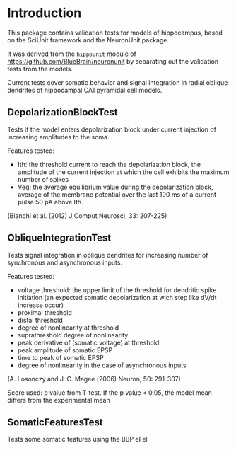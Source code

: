 Introduction
============

This package contains validation tests for models of hippocampus, 
based on the SciUnit framework and the NeuronUnit package.

It was derived from the `hippounit` module of https://github.com/BlueBrain/neuronunit 
by separating out the validation tests from the models.

Current tests cover somatic behavior and signal integration in radial oblique dendrites of
hippocampal CA1 pyramidal cell models.

DepolarizationBlockTest
-----------------------

Tests if the model enters depolarization block under current injection of
increasing amplitudes to the soma.

Features tested:

* Ith: the threshold current to reach the depolarization block, 
  the amplitude of the current injection at which the cell exhibits
   the maximum number of spikes
* Veq: the average equilibrium value during the depolarization block, 
  average of the membrane potential over the last 100 ms of a 
  current pulse 50 pA above Ith.

(Bianchi et al. (2012) J Comput Neurosci, 33: 207-225)

ObliqueIntegrationTest
----------------------

Tests signal integration in oblique dendrites for increasing number of synchronous and asynchronous inputs.

Features tested:

* voltage threshold: the upper limit of the threshold for dendritic spike initiation (an expected somatic depolarization at wich step like dV/dt increase occur)
* proximal threshold
* distal threshold
* degree of nonlinearity at threshold
* suprathreshold degree of nonlinearity
* peak derivative of (somatic voltage) at threshold
* peak amplitude of somatic EPSP
* time to peak of somatic EPSP
* degree of nonlinearity in the case of asynchronous inputs

(A. Losonczy and J. C. Magee (2006) Neuron, 50: 291-307)

Score used: p value from T-test. If the p value < 0.05, the model mean differs from the experimental mean

SomaticFeaturesTest
-------------------
 
Tests some somatic features using the BBP eFel
